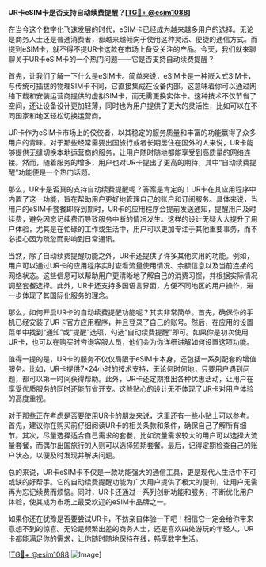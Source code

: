 **UR卡eSIM卡是否支持自动续费提醒？[[TG💪+ @esim1088](https://t.me/s/esim1088)]**

在当今这个数字化飞速发展的时代，eSIM卡已经成为越来越多用户的选择。无论是商务人士还是普通消费者，都越来越倾向于使用这种灵活、便捷的通信方式。而提到eSIM卡，就不得不提UR卡这款在市场上备受关注的产品。今天，我们就来聊聊关于UR卡eSIM卡的一个热门问题——它是否支持自动续费提醒？

首先，让我们了解一下什么是eSIM卡。简单来说，eSIM卡是一种嵌入式SIM卡，与传统可插拔的物理SIM卡不同，它直接集成在设备内部。这意味着你可以通过网络下载和安装运营商提供的虚拟SIM卡，而无需更换实体卡。这种技术不仅节省了空间，还让设备设计更加轻薄，同时也为用户提供了更大的灵活性，比如可以在不同国家和地区轻松切换运营商。

UR卡作为eSIM卡市场上的佼佼者，以其稳定的服务质量和丰富的功能赢得了众多用户的青睐。对于那些经常需要出国旅行或者长期居住在国外的人来说，UR卡能够提供无缝切换本地运营商的服务，让用户随时随地都能享受到高质量的网络连接。然而，随着服务的增多，用户也对UR卡提出了更高的期待，其中“自动续费提醒”功能便是一个热门话题。

那么，UR卡是否真的支持自动续费提醒呢？答案是肯定的！UR卡在其应用程序中内置了这一功能，旨在帮助用户更好地管理自己的账户和订阅服务。具体来说，当用户的eSIM卡套餐即将到期时，UR卡的应用程序会提前发送通知，提醒用户及时续费，避免因忘记续费而导致服务中断的情况发生。这样的设计无疑大大提升了用户体验，尤其是在忙碌的工作或生活中，用户可以更加专注于其他重要事务，而不必担心因为疏忽而影响到日常通讯。

当然，除了自动续费提醒功能之外，UR卡还提供了许多其他实用的功能。例如，用户可以通过UR卡的应用程序实时查看流量使用情况、余额信息以及当前连接的网络状态。这些信息可以帮助用户更清晰地了解自己的消费习惯，并根据实际情况调整套餐选择。此外，UR卡还支持多国语言界面，方便不同地区的用户操作，进一步体现了其国际化服务的理念。

那么，如何开启UR卡的自动续费提醒功能呢？其实非常简单。首先，确保你的手机已经安装了UR卡官方应用程序，并且登录了自己的账号。然后，在应用的设置菜单中找到“通知”或“提醒”选项，勾选“自动续费提醒”即可。如果你是初次使用UR卡，也可以在购买时咨询客服人员，他们会为你详细讲解如何设置这项功能。

值得一提的是，UR卡的服务不仅仅局限于eSIM卡本身，还包括一系列配套的增值服务。比如，UR卡提供7×24小时的技术支持，无论何时何地，只要用户遇到问题，都可以第一时间获得帮助。此外，UR卡还定期推出各种优惠活动，让用户在享受优质服务的同时还能节省开支。这些贴心的设计无不体现了UR卡对用户体验的高度重视。

对于那些正在考虑是否要使用UR卡的朋友来说，这里还有一些小贴士可以参考。首先，建议你在购买前仔细阅读UR卡的相关条款和条件，确保自己了解所有细节。其次，尽量选择适合自己需求的套餐，比如流量需求较大的用户可以选择大流量套餐，而偶尔出国旅行的人则可以选择短期套餐。最后，记得定期检查自己的账户状态，以便及时发现并解决问题。

总的来说，UR卡eSIM卡不仅是一款功能强大的通信工具，更是现代人生活中不可或缺的好帮手。它的自动续费提醒功能为广大用户提供了极大的便利，让用户无需再为忘记续费而烦恼。同时，UR卡还通过一系列创新功能和服务，不断优化用户体验，使其成为市场上最受欢迎的eSIM卡品牌之一。

如果你还在犹豫是否要尝试UR卡，不妨亲自体验一下吧！相信它一定会给你带来意想不到的惊喜。无论是频繁出差的商务人士，还是喜欢四处游玩的年轻人，UR卡都能满足你的需求，让你随时随地保持在线，畅享数字生活。

[[TG💪+ @esim1088](https://t.me/s/esim1088) ![Image](https://i.postimg.cc/4NQfJmqS/Snipaste-2025-05-13-00-14-12.png)]